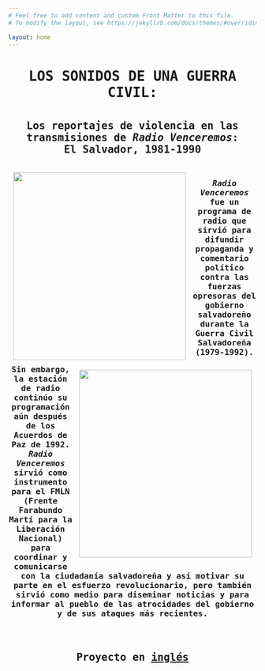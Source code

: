 ```yaml
---
# Feel free to add content and custom Front Matter to this file.
# To modify the layout, see https://jekyllrb.com/docs/themes/#overriding-theme-defaults

layout: home
---
```

<center><tt><h1><b>LOS SONIDOS DE UNA GUERRA CIVIL:</b><h1>
<h2>Los reportajes de violencia en las transmisiones de <i>Radio Venceremos</i>: 
<br>
El Salvador, 1981-1990 
<br> 
  <br>
<img style="padding: 10px;" align="left" width="350" height="380" src="https://github.com/radiovenceremos/radio-venceremos-espanol-1/assets/122332459/ec73fb70-cb52-4da4-aeb7-2ad69ea23ff2"><img style="padding: 10px;" align="right" width="350" height="380" src="https://github.com/radiovenceremos/radio-venceremos-espanol-1/assets/122332459/131e340a-4d86-4341-9466-c5167aa9dce1"><h3><b><i>Radio Venceremos</i></b> fue un programa de radio que sirvió para difundir propaganda y comentario político contra las fuerzas opresoras del gobierno salvadoreño durante la Guerra Civil Salvadoreña (1979-1992). Sin embargo, la estación de radio continúo su programación aún después de los Acuerdos de Paz de 1992. <i>Radio Venceremos</i> sirvió como instrumento para el FMLN (Frente Farabundo Martí para la Liberación Nacional) para coordinar y comunicarse con la ciudadanía salvadoreña y así motivar su parte en el esfuerzo revolucionario, pero también sirvió como medio para diseminar noticias y para informar al pueblo de las atrocidades del gobierno y de sus ataques más recientes.
  <br>
  <br>
<br>
<h2>Proyecto en <a href="https://radiovenceremos.github.io/radio-venceremos-english-1/">inglés</a></h2>
<br>
